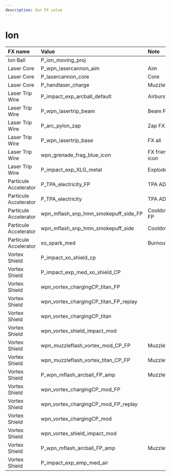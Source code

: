 ```yaml
---
description: Ion FX value
---
```


# Ion

| FX name | Value | Note |
| :--- | :--- | :--- |
| Ion Ball | P\_ion\_moving\_proj |  |
| Laser Core | P\_wpn\_lasercannon\_aim | Aim |
| Laser Core | P\_lasercannon\_core | Core |
| Laser Core | P\_handlaser\_charge | Muzzleflash |
| Laser Trip Wire | P\_impact\_exp\_arcball\_default | Airburst FX |
| Laser Trip Wire | P\_wpn\_lasertrip\_beam | Beam FX |
| Laser Trip Wire | P\_arc\_pylon\_zap | Zap FX |
| Laser Trip Wire | P\_wpn\_lasertrip\_base | FX all |
| Laser Trip Wire | wpn\_grenade\_frag\_blue\_icon | FX friendly icon |
| Laser Trip Wire | P\_impact\_exp\_XLG\_metal | Explode FX |
| Particule Accelerator | P\_TPA\_electricity\_FP | TPA ADS |
| Particule Accelerator | P\_TPA\_electricity | TPA ADS ? |
| Particule Accelerator | wpn\_mflash\_snp\_hmn\_smokepuff\_side\_FP | Cooldown FP |
| Particule Accelerator | wpn\_mflash\_snp\_hmn\_smokepuff\_side | Cooldown |
| Particule Accelerator | xo\_spark\_med | Burnout |
| Vortex Shield | P\_impact\_xo\_shield\_cp |  |
| Vortex Shield | P\_impact\_exp\_med\_xo\_shield\_CP |  |
| Vortex Shield | wpn\_vortex\_chargingCP\_titan\_FP |  |
| Vortex Shield | wpn\_vortex\_chargingCP\_titan\_FP\_replay |  |
| Vortex Shield | wpn\_vortex\_chargingCP\_titan |  |
| Vortex Shield | wpn\_vortex\_shield\_impact\_mod |  |
| Vortex Shield | wpn\_muzzleflash\_vortex\_mod\_CP\_FP | Muzzleflash |
| Vortex Shield | wpn\_muzzleflash\_vortex\_titan\_CP\_FP | Muzzleflash |
| Vortex Shield | P\_wpn\_mflash\_arcball\_FP\_amp | Muzzleflash |
| Vortex Shield | wpn\_vortex\_chargingCP\_mod\_FP |  |
| Vortex Shield | wpn\_vortex\_chargingCP\_mod\_FP\_replay |  |
| Vortex Shield | wpn\_vortex\_chargingCP\_mod |  |
| Vortex Shield | wpn\_vortex\_shield\_impact\_mod |  |
| Vortex Shield | P\_wpn\_mflash\_arcball\_FP\_amp | Muzzleflash |
| Vortex Shield | P\_impact\_exp\_emp\_med\_air |  |

